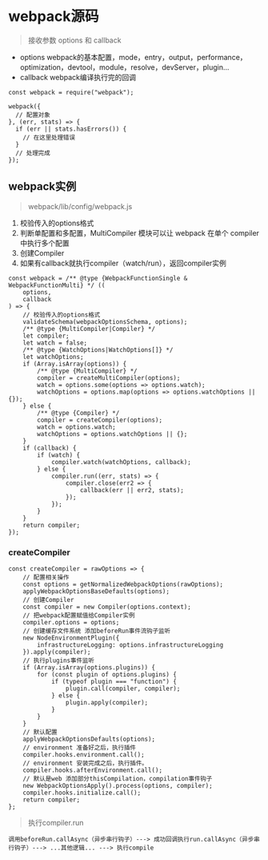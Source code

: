 # webpack源码

> 接收参数 options 和 callback

- options webpack的基本配置，mode，entry，output，performance，optimization，devtool，module，resolve，devServer，plugin...
- callback webpack编译执行完的回调

```
const webpack = require("webpack");

webpack({
  // 配置对象
}, (err, stats) => {
  if (err || stats.hasErrors()) {
    // 在这里处理错误
  }
  // 处理完成
});

```

## webpack实例

> webpack/lib/config/webpack.js

1. 校验传入的options格式
2. 判断单配置和多配置，MultiCompiler 模块可以让 webpack 在单个 compiler 中执行多个配置
3. 创建Compiler
4. 如果有callback就执行compiler（watch/run），返回compiler实例
```
const webpack = /** @type {WebpackFunctionSingle & WebpackFunctionMulti} */ ((
	options,
	callback
) => {
    // 校验传入的options格式
	validateSchema(webpackOptionsSchema, options);
	/** @type {MultiCompiler|Compiler} */
	let compiler;
	let watch = false;
	/** @type {WatchOptions|WatchOptions[]} */
	let watchOptions;
	if (Array.isArray(options)) {
		/** @type {MultiCompiler} */
		compiler = createMultiCompiler(options);
		watch = options.some(options => options.watch);
		watchOptions = options.map(options => options.watchOptions || {});
	} else {
		/** @type {Compiler} */
		compiler = createCompiler(options);
		watch = options.watch;
		watchOptions = options.watchOptions || {};
	}
	if (callback) {
		if (watch) {
			compiler.watch(watchOptions, callback);
		} else {
			compiler.run((err, stats) => {
				compiler.close(err2 => {
					callback(err || err2, stats);
				});
			});
		}
	}
	return compiler;
});
```

### createCompiler

```
const createCompiler = rawOptions => {
    // 配置相关操作
	const options = getNormalizedWebpackOptions(rawOptions);
	applyWebpackOptionsBaseDefaults(options);
    // 创建Compiler
	const compiler = new Compiler(options.context);
	// 把webpack配置赋值给Compiler实例
    compiler.options = options;
    // 创建缓存文件系统 添加beforeRun事件流钩子监听
	new NodeEnvironmentPlugin({
		infrastructureLogging: options.infrastructureLogging
	}).apply(compiler);
    // 执行plugins事件监听
	if (Array.isArray(options.plugins)) {
		for (const plugin of options.plugins) {
			if (typeof plugin === "function") {
				plugin.call(compiler, compiler);
			} else {
				plugin.apply(compiler);
			}
		}
	}
    // 默认配置
	applyWebpackOptionsDefaults(options);
    // environment 准备好之后，执行插件
	compiler.hooks.environment.call();
    // environment 安装完成之后，执行插件。
	compiler.hooks.afterEnvironment.call();
    // 默认是web 添加部分thisCompilation，compilation事件钩子
	new WebpackOptionsApply().process(options, compiler);
	compiler.hooks.initialize.call();
	return compiler;
};
```

> 执行compiler.run

```
调用beforeRun.callAsync（异步串行钩子）---> 成功回调执行run.callAsync（异步串行钩子）---> ...其他逻辑... ---> 执行compile
```




